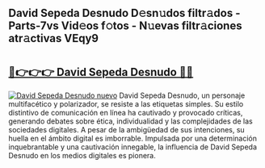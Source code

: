## David Sepeda Desnudo D𝚎sn𝚞dos filtr𝚊dos - Parts-7vs Vid𝚎os f𝚘tos - N𝚞evas filtr𝚊ciones atr𝚊ctivas VEqy9

# <h2><a href="http://mb9kdd.tromn.icu/?c=David+Sepeda+Desnudo">🔗👉👉👉 David Sepeda Desnudo 🔗🔗</a></h2>

[![David Sepeda Desnudo nuevo](https://i.imgur.com/pEAQMta.gif)](http://mb9kdd.tromn.icu/?c=David+Sepeda+Desnudo)
David Sepeda Desnudo, un personaje multifacético y polarizador, se resiste a las etiquetas simples. Su estilo distintivo de comunicación en línea ha cautivado y provocado críticas, generando debates sobre ética, individualidad y las complejidades de las sociedades digitales. A pesar de la ambigüedad de sus intenciones, su huella en el ámbito digital es imborrable. Impulsada por una determinación inquebrantable y una cautivación innegable, la influencia de David Sepeda Desnudo en los medios digitales es pionera.

